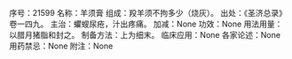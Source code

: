 序号：21599
名称：羊须膏
组成：羖羊须不拘多少（烧灰）。
出处：《圣济总录》卷一四九。
主治：蠷螋尿疮，汁出疼痛。
加减：None
功效：None
用法用量：以腊月猪脂和封之。
制备方法：上为细末。
临床应用：None
各家论述：None
用药禁忌：None
附注：None
